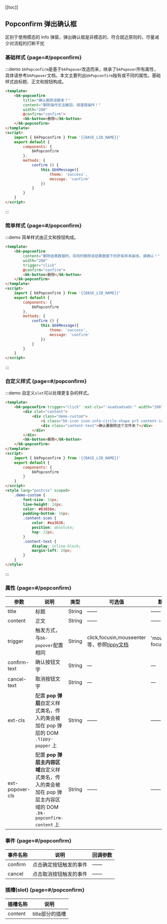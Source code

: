 <script>
    import Vue from 'vue'
    import { bkButton, bkPopconfirm } from '@'

    export default {
        components: {
            bkButton,
            bkPopconfirm
        },
        data () {
            return {}
        },
        methods: {
            confirm () {
                this.$bkMessage({
                    theme: 'success',
                    message: 'confirm'
                })
            }
        }
    }
</script>

<style lang="postcss" scoped>
    .demo-custom {
        font-size: 14px;
        line-height: 24px;
        color: #63656e;
        padding-bottom: 16px;
        .content-icon {
            color: #ea3636;
            position: absolute;
            top: 22px;
        }
        .content-text {
            display: inline-block;
            margin-left: 20px;
        }
    }
</style>

[[toc]]

## Popconfirm 弹出确认框

区别于使用模态的 Info 弹窗，弹出确认框是非模态的、符合就近原则的，尽量减少对流程的打断干扰

### 基础样式 {page=#/popconfirm}

:::demo `bkPopconfirm`是基于`bkPopover`改造而来，继承了`bkPopover`所有属性，具体请参考`bkPopover`文档，本文主要列出`bkPopconfirm`独有或不同的属性。基础样式由标题、正文和按钮构成。
```html
<template>
    <bk-popconfirm
        title="确认删除该脚本？"
        content="删除操作无法撤回，请谨慎操作！"
        width="288"
        @confirm="confirm">
        <bk-button>删除</bk-button>
    </bk-popconfirm>
</template>
<script>
    import { bkPopconfirm } from '{{BASE_LIB_NAME}}'
    export default {
        components: {
            bkPopconfirm
        },
        methods: {
            confirm () {
                this.$bkMessage({
                    theme: 'success',
                    message: 'confirm'
                })
            }
        }
    }
</script>
```
:::

### 简单样式 {page=#/popconfirm}

:::demo 简单样式由正文和按钮构成。
```html
<template>
    <bk-popconfirm
        content="删除结果数据时，将同时删除该结果数据下的所有样本曲线，请确认！"
        width="288"
        trigger="click"
        @confirm="confirm">
        <bk-button>删除</bk-button>
    </bk-popconfirm>
</template>
<script>
    import { bkPopconfirm } from '{{BASE_LIB_NAME}}'
    export default {
        components: {
            bkPopconfirm
        },
        methods: {
            confirm () {
                this.$bkMessage({
                    theme: 'success',
                    message: 'confirm'
                })
            }
        }
    }
</script>
```
:::

### 自定义样式 {page=#/popconfirm}

:::demo 自定义`slot`可以处理更复杂的样式。
```html
<template>
    <bk-popconfirm trigger="click" :ext-cls="'asadsadsads'" width="288">
        <div slot="content">
            <div class="demo-custom">
                <i class="bk-icon icon-info-circle-shape pr5 content-icon"></i>
                <div class="content-text">确认要删除这个文件夹？</div>
            </div>
        </div>
        <bk-button>删除</bk-button>
    </bk-popconfirm>
</template>
<script>
    import { bkPopconfirm } from '{{BASE_LIB_NAME}}'
    export default {
        components: {
            bkPopconfirm
        }
    }
</script>
<style lang="postcss" scoped>
    .demo-custom {
        font-size: 14px;
        line-height: 24px;
        color: #63656e;
        padding-bottom: 16px;
        .content-icon {
            color: #ea3636;
            position: absolute;
            top: 22px;
        }
        .content-text {
            display: inline-block;
            margin-left: 20px;
        }
    }
</style>
```
:::

### 属性 {page=#/popconfirm}
| 参数 | 说明 | 类型 | 可选值 | 默认值 |
|------|------|------|------|------|
| title | 标题 | String | —— | —— |
| content | 正文 | String | —— | —— |
| trigger | 触发方式，与`bk-popover`配置相同 | String | click,focusin,mouseenter 等，参照[tippy文档](https://atomiks.github.io/tippyjs/v6/all-props/#trigger) | 'mouseenter focus' |
| confirm-text | 确认按钮文字 | String | — | — |
| cancel-text | 取消按钮文字 | String | — | — |
| ext-cls | 配置 **pop 弹层**自定义样式类名，传入的类会被加在 pop 弹层的 DOM `.tippy-popper` 上 | String | —— | —— |
| ext-popover-cls | 配置 **pop 弹层主内容区域**自定义样式类名，传入的类会被加在 pop 弹层主内容区域的 DOM `.bk-popconfirm-content` 上 | String | —— | —— |

### 事件 {page=#/popconfirm}
| 事件名称 | 说明 | 回调参数 |
|------|------|------|
| confirm | 点击确定按钮触发的事件| —— |
| cancel | 点击取消按钮触发的事件 | —— |

### 插槽(slot) {page=#/popconfirm}
| 插槽名称 | 说明 |
|------|------|
| content | title部分的插槽 |
